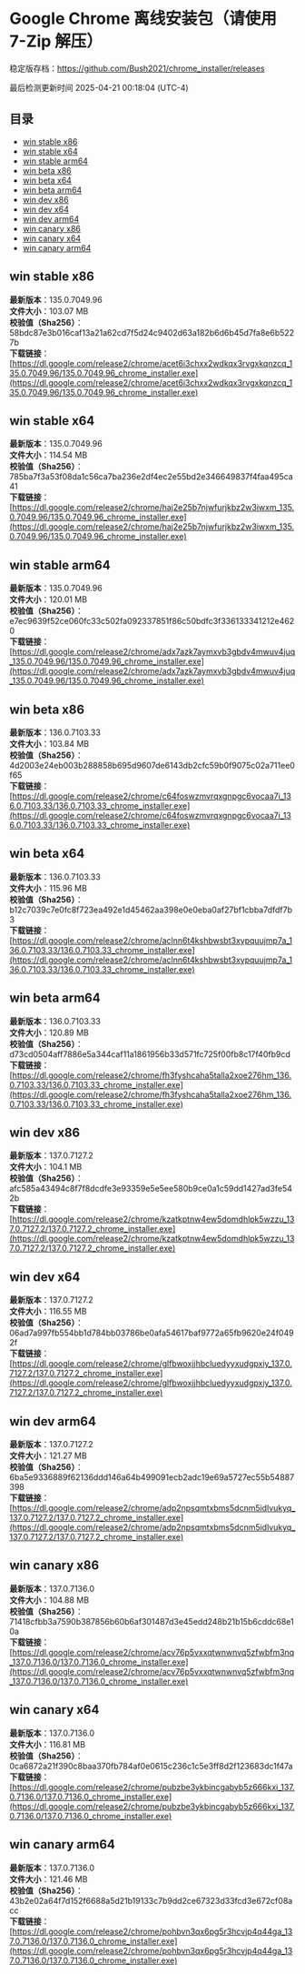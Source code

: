 # Google Chrome 离线安装包（请使用 7-Zip 解压）
稳定版存档：<https://github.com/Bush2021/chrome_installer/releases>

最后检测更新时间
2025-04-21 00:18:04 (UTC-4)

## 目录
* [win stable x86](https://github.com/Bush2021/chrome_installer?tab=readme-ov-file#win-stable-x86)
* [win stable x64](https://github.com/Bush2021/chrome_installer?tab=readme-ov-file#win-stable-x64)
* [win stable arm64](https://github.com/Bush2021/chrome_installer?tab=readme-ov-file#win-stable-arm64)
* [win beta x86](https://github.com/Bush2021/chrome_installer?tab=readme-ov-file#win-beta-x86)
* [win beta x64](https://github.com/Bush2021/chrome_installer?tab=readme-ov-file#win-beta-x64)
* [win beta arm64](https://github.com/Bush2021/chrome_installer?tab=readme-ov-file#win-beta-arm64)
* [win dev x86](https://github.com/Bush2021/chrome_installer?tab=readme-ov-file#win-dev-x86)
* [win dev x64](https://github.com/Bush2021/chrome_installer?tab=readme-ov-file#win-dev-x64)
* [win dev arm64](https://github.com/Bush2021/chrome_installer?tab=readme-ov-file#win-dev-arm64)
* [win canary x86](https://github.com/Bush2021/chrome_installer?tab=readme-ov-file#win-canary-x86)
* [win canary x64](https://github.com/Bush2021/chrome_installer?tab=readme-ov-file#win-canary-x64)
* [win canary arm64](https://github.com/Bush2021/chrome_installer?tab=readme-ov-file#win-canary-arm64)

## win stable x86
**最新版本**：135.0.7049.96  
**文件大小**：103.07 MB  
**校验值（Sha256）**：58bdc87e3b016caf13a21a62cd7f5d24c9402d63a182b6d6b45d7fa8e6b5227b  
**下载链接**：[https://dl.google.com/release2/chrome/acet6i3chxx2wdkqx3rvgxkqnzcq_135.0.7049.96/135.0.7049.96_chrome_installer.exe](https://dl.google.com/release2/chrome/acet6i3chxx2wdkqx3rvgxkqnzcq_135.0.7049.96/135.0.7049.96_chrome_installer.exe)  

## win stable x64
**最新版本**：135.0.7049.96  
**文件大小**：114.54 MB  
**校验值（Sha256）**：785ba7f3a53f08da1c56ca7ba236e2df4ec2e55bd2e346649837f4faa495ca41  
**下载链接**：[https://dl.google.com/release2/chrome/haj2e25b7njwfurjkbz2w3iwxm_135.0.7049.96/135.0.7049.96_chrome_installer.exe](https://dl.google.com/release2/chrome/haj2e25b7njwfurjkbz2w3iwxm_135.0.7049.96/135.0.7049.96_chrome_installer.exe)  

## win stable arm64
**最新版本**：135.0.7049.96  
**文件大小**：120.01 MB  
**校验值（Sha256）**：e7ec9639f52ce060fc33c502fa092337851f86c50bdfc3f336133341212e4620  
**下载链接**：[https://dl.google.com/release2/chrome/adx7azk7aymxvb3gbdv4mwuv4juq_135.0.7049.96/135.0.7049.96_chrome_installer.exe](https://dl.google.com/release2/chrome/adx7azk7aymxvb3gbdv4mwuv4juq_135.0.7049.96/135.0.7049.96_chrome_installer.exe)  

## win beta x86
**最新版本**：136.0.7103.33  
**文件大小**：103.84 MB  
**校验值（Sha256）**：4d2003e24eb003b288858b695d9607de6143db2cfc59b0f9075c02a711ee0f65  
**下载链接**：[https://dl.google.com/release2/chrome/c64foswzmvrqxgnpgc6vocaa7i_136.0.7103.33/136.0.7103.33_chrome_installer.exe](https://dl.google.com/release2/chrome/c64foswzmvrqxgnpgc6vocaa7i_136.0.7103.33/136.0.7103.33_chrome_installer.exe)  

## win beta x64
**最新版本**：136.0.7103.33  
**文件大小**：115.96 MB  
**校验值（Sha256）**：b12c7039c7e0fc8f723ea492e1d45462aa398e0e0eba0af27bf1cbba7dfdf7b3  
**下载链接**：[https://dl.google.com/release2/chrome/aclnn6t4kshbwsbt3xypquujmp7a_136.0.7103.33/136.0.7103.33_chrome_installer.exe](https://dl.google.com/release2/chrome/aclnn6t4kshbwsbt3xypquujmp7a_136.0.7103.33/136.0.7103.33_chrome_installer.exe)  

## win beta arm64
**最新版本**：136.0.7103.33  
**文件大小**：120.89 MB  
**校验值（Sha256）**：d73cd0504aff7886e5a344caf11a1861956b33d571fc725f00fb8c17f40fb9cd  
**下载链接**：[https://dl.google.com/release2/chrome/fh3fyshcaha5talla2xoe276hm_136.0.7103.33/136.0.7103.33_chrome_installer.exe](https://dl.google.com/release2/chrome/fh3fyshcaha5talla2xoe276hm_136.0.7103.33/136.0.7103.33_chrome_installer.exe)  

## win dev x86
**最新版本**：137.0.7127.2  
**文件大小**：104.1 MB  
**校验值（Sha256）**：afc585a43494c8f7f8dcdfe3e93359e5e5ee580b9ce0a1c59dd1427ad3fe542b  
**下载链接**：[https://dl.google.com/release2/chrome/kzatkptnw4ew5domdhlpk5wzzu_137.0.7127.2/137.0.7127.2_chrome_installer.exe](https://dl.google.com/release2/chrome/kzatkptnw4ew5domdhlpk5wzzu_137.0.7127.2/137.0.7127.2_chrome_installer.exe)  

## win dev x64
**最新版本**：137.0.7127.2  
**文件大小**：116.55 MB  
**校验值（Sha256）**：06ad7a997fb554bb1d784bb03786be0afa54617baf9772a65fb9620e24f0492f  
**下载链接**：[https://dl.google.com/release2/chrome/glfbwoxjjhbcluedyyxudgpxiy_137.0.7127.2/137.0.7127.2_chrome_installer.exe](https://dl.google.com/release2/chrome/glfbwoxjjhbcluedyyxudgpxiy_137.0.7127.2/137.0.7127.2_chrome_installer.exe)  

## win dev arm64
**最新版本**：137.0.7127.2  
**文件大小**：121.27 MB  
**校验值（Sha256）**：6ba5e9336889f62136ddd146a64b499091ecb2adc19e69a5727ec55b54887398  
**下载链接**：[https://dl.google.com/release2/chrome/adp2npsqmtxbms5dcnm5idlvukyq_137.0.7127.2/137.0.7127.2_chrome_installer.exe](https://dl.google.com/release2/chrome/adp2npsqmtxbms5dcnm5idlvukyq_137.0.7127.2/137.0.7127.2_chrome_installer.exe)  

## win canary x86
**最新版本**：137.0.7136.0  
**文件大小**：104.88 MB  
**校验值（Sha256）**：71418cfbb3a7590b387856b60b6af301487d3e45edd248b21b15b6cddc68e10a  
**下载链接**：[https://dl.google.com/release2/chrome/acv76p5vxxqtwnwnvq5zfwbfm3nq_137.0.7136.0/137.0.7136.0_chrome_installer.exe](https://dl.google.com/release2/chrome/acv76p5vxxqtwnwnvq5zfwbfm3nq_137.0.7136.0/137.0.7136.0_chrome_installer.exe)  

## win canary x64
**最新版本**：137.0.7136.0  
**文件大小**：116.81 MB  
**校验值（Sha256）**：0ca6872a21f390c8baa370fb784af0e0615c236c1c5e3ff8d2f123683dc1f47a  
**下载链接**：[https://dl.google.com/release2/chrome/pubzbe3ykbincgabyb5z666kxi_137.0.7136.0/137.0.7136.0_chrome_installer.exe](https://dl.google.com/release2/chrome/pubzbe3ykbincgabyb5z666kxi_137.0.7136.0/137.0.7136.0_chrome_installer.exe)  

## win canary arm64
**最新版本**：137.0.7136.0  
**文件大小**：121.46 MB  
**校验值（Sha256）**：43b2e02a64f7d152f6688a5d21b19133c7b9dd2ce67323d33fcd3e672cf08acc  
**下载链接**：[https://dl.google.com/release2/chrome/pohbvn3qx6pg5r3hcvjp4q44ga_137.0.7136.0/137.0.7136.0_chrome_installer.exe](https://dl.google.com/release2/chrome/pohbvn3qx6pg5r3hcvjp4q44ga_137.0.7136.0/137.0.7136.0_chrome_installer.exe)  

